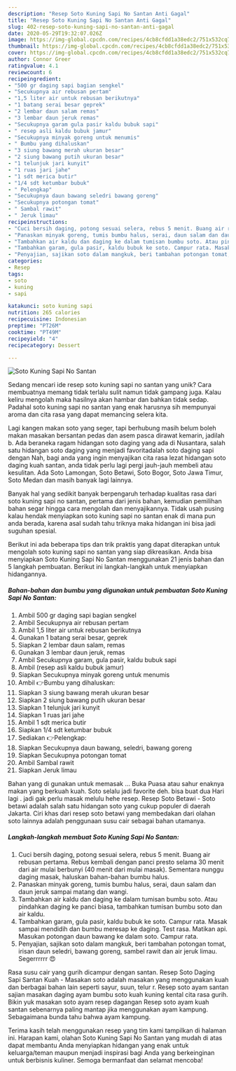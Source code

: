 ```yaml
---
description: "Resep Soto Kuning Sapi No Santan Anti Gagal"
title: "Resep Soto Kuning Sapi No Santan Anti Gagal"
slug: 402-resep-soto-kuning-sapi-no-santan-anti-gagal
date: 2020-05-29T19:32:07.026Z
image: https://img-global.cpcdn.com/recipes/4cb8cfdd1a38edc2/751x532cq70/soto-kuning-sapi-no-santan-foto-resep-utama.jpg
thumbnail: https://img-global.cpcdn.com/recipes/4cb8cfdd1a38edc2/751x532cq70/soto-kuning-sapi-no-santan-foto-resep-utama.jpg
cover: https://img-global.cpcdn.com/recipes/4cb8cfdd1a38edc2/751x532cq70/soto-kuning-sapi-no-santan-foto-resep-utama.jpg
author: Connor Greer
ratingvalue: 4.1
reviewcount: 6
recipeingredient:
- "500 gr daging sapi bagian sengkel"
- "Secukupnya air rebusan pertam"
- "1,5 liter air untuk rebusan berikutnya"
- "1 batang serai besar geprek"
- "2 lembar daun salam remas"
- "3 lembar daun jeruk remas"
- "Secukupnya garam gula pasir kaldu bubuk sapi"
- " resep asli kaldu bubuk jamur"
- "Secukupnya minyak goreng untuk menumis"
- " Bumbu yang dihaluskan"
- "3 siung bawang merah ukuran besar"
- "2 siung bawang putih ukuran besar"
- "1 telunjuk jari kunyit"
- "1 ruas jari jahe"
- "1 sdt merica butir"
- "1/4 sdt ketumbar bubuk"
- " Pelengkap"
- "Secukupnya daun bawang seledri bawang goreng"
- "Secukupnya potongan tomat"
- " Sambal rawit"
- " Jeruk limau"
recipeinstructions:
- "Cuci bersih daging, potong sesuai selera, rebus 5 menit. Buang air rebusan pertama. Rebus kembali dengan panci presto selama 30 menit dari air mulai berbunyi (40 menit dari mulai masak). Sementara nunggu daging masak, haluskan bahan-bahan bumbu halus."
- "Panaskan minyak goreng, tumis bumbu halus, serai, daun salam dan daun jeruk sampai matang dan wangi."
- "Tambahkan air kaldu dan daging ke dalam tumisan bumbu soto. Atau pindahkan daging ke panci biasa, tambahkan tumisan bumbu soto dan air kaldu."
- "Tambahkan garam, gula pasir, kaldu bubuk ke soto. Campur rata. Masak sampai mendidih dan bumbu meresap ke daging. Test rasa. Matikan api. Masukan potongan daun bawang ke dalam soto. Campur rata."
- "Penyajian, sajikan soto dalam mangkuk, beri tambahan potongan tomat, irisan daun seledri, bawang goreng, sambel rawit dan air jeruk limau. Segerrrrrr 😍"
categories:
- Resep
tags:
- soto
- kuning
- sapi

katakunci: soto kuning sapi 
nutrition: 265 calories
recipecuisine: Indonesian
preptime: "PT26M"
cooktime: "PT49M"
recipeyield: "4"
recipecategory: Dessert

---
```



![Soto Kuning Sapi No Santan](https://img-global.cpcdn.com/recipes/4cb8cfdd1a38edc2/751x532cq70/soto-kuning-sapi-no-santan-foto-resep-utama.jpg)

Sedang mencari ide resep soto kuning sapi no santan yang unik? Cara membuatnya memang tidak terlalu sulit namun tidak gampang juga. Kalau keliru mengolah maka hasilnya akan hambar dan bahkan tidak sedap. Padahal soto kuning sapi no santan yang enak harusnya sih mempunyai aroma dan cita rasa yang dapat memancing selera kita.

Lagi kangen makan soto yang seger, tapi berhubung masih belum boleh makan masakan bersantan pedas dan asem pasca dirawat kemarin, jadilah b. Ada beraneka ragam hidangan soto daging yang ada di Nusantara, salah satu hidangan soto daging yang menjadi favoritadalah soto daging sapi dengan Nah, bagi anda yang ingin menyajikan cita rasa lezat hidangan soto daging kuah santan, anda tidak perlu lagi pergi jauh-jauh membeli atau kesulitan. Ada Soto Lamongan, Soto Betawi, Soto Bogor, Soto Jawa Timur, Soto Medan dan masih banyak lagi lainnya.

Banyak hal yang sedikit banyak berpengaruh terhadap kualitas rasa dari soto kuning sapi no santan, pertama dari jenis bahan, kemudian pemilihan bahan segar hingga cara mengolah dan menyajikannya. Tidak usah pusing kalau hendak menyiapkan soto kuning sapi no santan enak di mana pun anda berada, karena asal sudah tahu triknya maka hidangan ini bisa jadi suguhan spesial.


Berikut ini ada beberapa tips dan trik praktis yang dapat diterapkan untuk mengolah soto kuning sapi no santan yang siap dikreasikan. Anda bisa menyiapkan Soto Kuning Sapi No Santan menggunakan 21 jenis bahan dan 5 langkah pembuatan. Berikut ini langkah-langkah untuk menyiapkan hidangannya.

<!--inarticleads1-->

##### Bahan-bahan dan bumbu yang digunakan untuk pembuatan Soto Kuning Sapi No Santan:

1. Ambil 500 gr daging sapi bagian sengkel
1. Ambil Secukupnya air rebusan pertam
1. Ambil 1,5 liter air untuk rebusan berikutnya
1. Gunakan 1 batang serai besar, geprek
1. Siapkan 2 lembar daun salam, remas
1. Gunakan 3 lembar daun jeruk, remas
1. Ambil Secukupnya garam, gula pasir, kaldu bubuk sapi
1. Ambil  (resep asli kaldu bubuk jamur)
1. Siapkan Secukupnya minyak goreng untuk menumis
1. Ambil  👉Bumbu yang dihaluskan:
1. Siapkan 3 siung bawang merah ukuran besar
1. Siapkan 2 siung bawang putih ukuran besar
1. Siapkan 1 telunjuk jari kunyit
1. Siapkan 1 ruas jari jahe
1. Ambil 1 sdt merica butir
1. Siapkan 1/4 sdt ketumbar bubuk
1. Sediakan  👉Pelengkap:
1. Siapkan Secukupnya daun bawang, seledri, bawang goreng
1. Siapkan Secukupnya potongan tomat
1. Ambil  Sambal rawit
1. Siapkan  Jeruk limau


Bahan yang di gunakan untuk memasak … Buka Puasa atau sahur enaknya makan yang berkuah kuah. Soto selalu jadi favorite deh. bisa buat dua Hari lagi . jadi gak perlu masak melulu hehe resep. Resep Soto Betawi - Soto betawi adalah salah satu hidangan soto yang cukup populer di daerah Jakarta. Ciri khas dari resep soto betawi yang membedakan dari olahan soto lainnya adalah penggunaan susu cair sebagai bahan utamanya. 

<!--inarticleads2-->

##### Langkah-langkah membuat Soto Kuning Sapi No Santan:

1. Cuci bersih daging, potong sesuai selera, rebus 5 menit. Buang air rebusan pertama. Rebus kembali dengan panci presto selama 30 menit dari air mulai berbunyi (40 menit dari mulai masak). Sementara nunggu daging masak, haluskan bahan-bahan bumbu halus.
1. Panaskan minyak goreng, tumis bumbu halus, serai, daun salam dan daun jeruk sampai matang dan wangi.
1. Tambahkan air kaldu dan daging ke dalam tumisan bumbu soto. Atau pindahkan daging ke panci biasa, tambahkan tumisan bumbu soto dan air kaldu.
1. Tambahkan garam, gula pasir, kaldu bubuk ke soto. Campur rata. Masak sampai mendidih dan bumbu meresap ke daging. Test rasa. Matikan api. Masukan potongan daun bawang ke dalam soto. Campur rata.
1. Penyajian, sajikan soto dalam mangkuk, beri tambahan potongan tomat, irisan daun seledri, bawang goreng, sambel rawit dan air jeruk limau. Segerrrrrr 😍


Rasa susu cair yang gurih dicampur dengan santan. Resep Soto Daging Sapi Santan Kuah - Masakan soto adalah masakan yang menggunakan kuah dan berbagai bahan lain seperti sayur, suun, telur r. Resep soto ayam santan sajian masakan daging ayam bumbu soto kuah kuning kental cita rasa gurih. Bikin yuk masakan soto ayam resep dagangan Resep soto ayam kuah santan sebenarnya paling mantap jika menggunakan ayam kampung. Sebagaimana bunda tahu bahwa ayam kampung. 

Terima kasih telah menggunakan resep yang tim kami tampilkan di halaman ini. Harapan kami, olahan Soto Kuning Sapi No Santan yang mudah di atas dapat membantu Anda menyiapkan hidangan yang enak untuk keluarga/teman maupun menjadi inspirasi bagi Anda yang berkeinginan untuk berbisnis kuliner. Semoga bermanfaat dan selamat mencoba!
